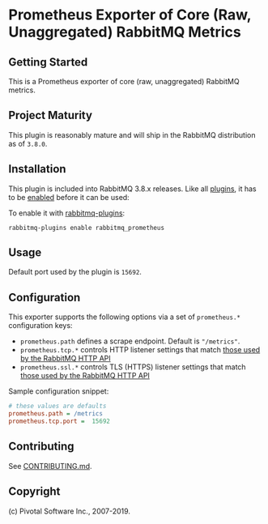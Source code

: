 # Prometheus Exporter of Core (Raw, Unaggregated) RabbitMQ Metrics

## Getting Started

This is a Prometheus exporter of core (raw, unaggregated) RabbitMQ metrics.

## Project Maturity

This plugin is reasonably mature and will ship in the RabbitMQ distribution as of `3.8.0`.


## Installation

This plugin is included into RabbitMQ 3.8.x releases. Like all [plugins](https://www.rabbitmq.com/plugins.html), it has to be
[enabled](https://www.rabbitmq.com/plugins.html#ways-to-enable-plugins) before it can be used:

To enable it with [rabbitmq-plugins](http://www.rabbitmq.com/man/rabbitmq-plugins.1.man.html):

    rabbitmq-plugins enable rabbitmq_prometheus


## Usage

Default port used by the plugin is `15692`.


## Configuration

This exporter supports the following options via a set of `prometheus.*` configuration keys:

 * `prometheus.path` defines a scrape endpoint. Default is `"/metrics"`.
 * `prometheus.tcp.*` controls HTTP listener settings that match [those used by the RabbitMQ HTTP API](https://www.rabbitmq.com/management.html#configuration)
 * `prometheus.ssl.*` controls TLS (HTTPS) listener settings that match [those used by the RabbitMQ HTTP API](https://www.rabbitmq.com/management.html#single-listener-https)

Sample configuration snippet:

``` ini
# these values are defaults
prometheus.path = /metrics
prometheus.tcp.port =  15692
```


## Contributing

See [CONTRIBUTING.md](https://github.com/rabbitmq/rabbitmq-prometheus/blob/master/CONTRIBUTING.md).


## Copyright

(c) Pivotal Software Inc., 2007-2019.
